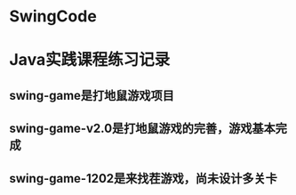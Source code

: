 # SwingCode
# Java实践课程练习记录
## swing-game是打地鼠游戏项目
## swing-game-v2.0是打地鼠游戏的完善，游戏基本完成
## swing-game-1202是来找茬游戏，尚未设计多关卡
